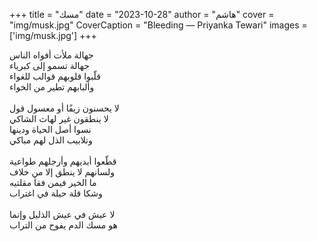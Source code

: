 +++
title = "مسك"
date = "2023-10-28"
author = "هاشم"
cover = "img/musk.jpg"
CoverCaption = "Bleeding — Priyanka Tewari"
images = ['img/musk.jpg']
+++

جهالة ملأت أفواه الناس \
جهالة تسمو إلى كبرياء \
قلّبوا قلوبهم قوالب للغواء \
وألبابهم تطير من الخواء \
\
لا يحسنون زيفًا أو معسول قول \
لا ينطقون غير لهاث الشاكي \
نسوا أصل الحياة ودينها \
وتلابيب الذل لهم مباكي \
\
قطّعوا أيديهم وأرجلهم طواعية \
ولسانهم لا ينطق إلا من خلاف \
ما الخير فيمن فقأ مقلتيه \
وشكا قلة حيلة في اغتراب \
\
لا عيش في عيش الذليل وإنما \
هو مسك الدم يفوح من التراب


